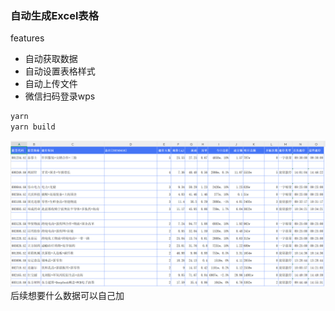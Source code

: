 ### 自动生成Excel表格

features
- 自动获取数据
- 自动设置表格样式
- 自动上传文件
- 微信扫码登录wps

```bash
yarn
yarn build
```
![alt text](demo.png)
后续想要什么数据可以自己加